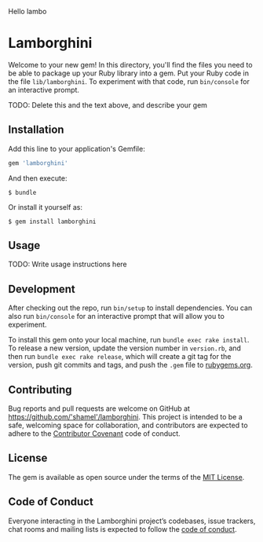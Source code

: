 Hello lambo
# Lamborghini

Welcome to your new gem! In this directory, you'll find the files you need to be able to package up your Ruby library into a gem. Put your Ruby code in the file `lib/lamborghini`. To experiment with that code, run `bin/console` for an interactive prompt.

TODO: Delete this and the text above, and describe your gem

## Installation

Add this line to your application's Gemfile:

```ruby
gem 'lamborghini'
```

And then execute:

    $ bundle

Or install it yourself as:

    $ gem install lamborghini

## Usage

TODO: Write usage instructions here

## Development

After checking out the repo, run `bin/setup` to install dependencies. You can also run `bin/console` for an interactive prompt that will allow you to experiment.

To install this gem onto your local machine, run `bundle exec rake install`. To release a new version, update the version number in `version.rb`, and then run `bundle exec rake release`, which will create a git tag for the version, push git commits and tags, and push the `.gem` file to [rubygems.org](https://rubygems.org).

## Contributing

Bug reports and pull requests are welcome on GitHub at https://github.com/'shamel'/lamborghini. This project is intended to be a safe, welcoming space for collaboration, and contributors are expected to adhere to the [Contributor Covenant](http://contributor-covenant.org) code of conduct.

## License

The gem is available as open source under the terms of the [MIT License](https://opensource.org/licenses/MIT).

## Code of Conduct

Everyone interacting in the Lamborghini project’s codebases, issue trackers, chat rooms and mailing lists is expected to follow the [code of conduct](https://github.com/'shamel'/popcorn/blob/master/CODE_OF_CONDUCT.md).
